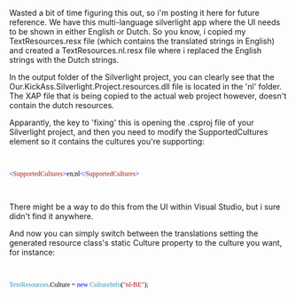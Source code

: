 Wasted a bit of time figuring this out, so i'm posting it here for future reference.  We have this multi-language silverlight app where the UI needs to be shown in either English or Dutch.  So you know, i copied my TextResources.resx file (which contains the translated strings in English) and created a TextResources.nl.resx file where i replaced the English strings with the Dutch strings.

In the output folder of the Silverlight project, you can clearly see that the Our.KickAss.Silverlight.Project.resources.dll file is located in the 'nl' folder.  The XAP file that is being copied to the actual web project however, doesn't contain the dutch resources.

Apparantly, the key to 'fixing' this is opening the .csproj file of your Silverlight project, and then you need to modify the SupportedCultures element so it contains the cultures you're supporting:

<code>
<div style="font-family: Consolas; font-size: 9pt; color: black;">
<p style="margin: 0px;"><span style="color: blue;">&lt;</span><span style="color: #a31515;">SupportedCultures</span><span style="color: blue;">&gt;</span>en;nl<span style="color: blue;">&lt;/</span><span style="color: #a31515;">SupportedCultures</span><span style="color: blue;">&gt;</span></p>
</div>
</code>

There might be a way to do this from the UI within Visual Studio, but i sure didn't find it anywhere. 

And now you can simply switch between the translations setting the generated resource class's static Culture property to the culture you want, for instance:

<code>
<div style="font-family: Consolas; font-size: 9pt; color: black;">
<p style="margin: 0px;"><span style="color: #2b91af;">TextResources</span>.Culture = <span style="color: blue;">new</span> <span style="color: #2b91af;">CultureInfo</span>(<span style="color: #a31515;">&quot;nl-BE&quot;</span>);</p>
</div>
</code>